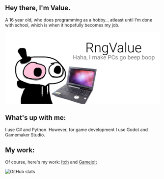 ## Hey there, I'm Value.
A 16 year old, who does programming as a hobby... atleast until I'm done with school, which is when it hopefully becomes my job.

![I am a 16 year old, who does programming as a hobby.](https://github.com/RngValue/RngValue/blob/main/githubpic1.png)

## What's up with me:
I use C# and Python. However, for game development I use Godot and Gamemaker Studio.

## My work:
Of course, here's my work: [Itch](https://randomvalue134.itch.io/) and [Gamejolt](https://gamejolt.com/@randomizeit)

![GitHub stats](https://github-readme-stats.vercel.app/api?username=RngValue&show_icons=true) 
